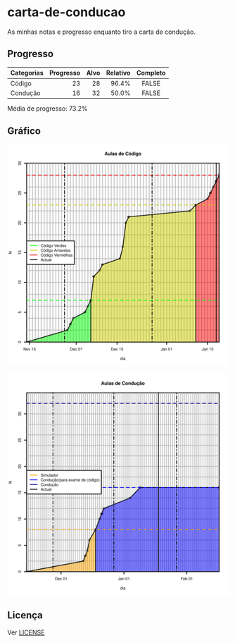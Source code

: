 # carta-de-conducao

As minhas notas e progresso enquanto tiro a carta de condução.

## Progresso

| Categorias | Progresso | Alvo | Relativo | Completo |
| :--------- | --------: | ---: | -------: | :------: |
| Código     | 23        | 28   | 96.4%    | FALSE    |
| Condução   | 16        | 32   | 50.0%    | FALSE    |

Média de progresso: 73.2%

## Gráfico

![Gráfico com Progresso nas aulas de Código](https://github.com/cpmachado/carta-de-conducao/blob/master/res/codigo.png?raw=true)

![Gráfico com Progresso nas aulas de Condução](https://github.com/cpmachado/carta-de-conducao/blob/master/res/conducao.png?raw=true)


## Licença

Ver [LICENSE](LICENSE)
